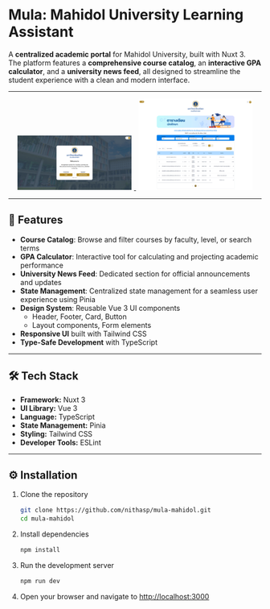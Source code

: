 # Mula: Mahidol University Learning Assistant

A **centralized academic portal** for Mahidol University, built with Nuxt 3.  
The platform features a **comprehensive course catalog**, an **interactive GPA calculator**, and a **university news feed**, all designed to streamline the student experience with a clean and modern interface.

---

<p align="center">
  <a href="screenshots/sc1.png" target="_blank">
    <img src="screenshots/sc1.png" width="45%" hspace="5" />
  </a>
  <a href="screenshots/sc2.png" target="_blank">
    <img src="screenshots/sc2.png" width="45%" hspace="5" />
  </a>
</p>

---

## 🚀 Features

- **Course Catalog**: Browse and filter courses by faculty, level, or search terms
- **GPA Calculator**: Interactive tool for calculating and projecting academic performance
- **University News Feed**: Dedicated section for official announcements and updates
- **State Management**: Centralized state management for a seamless user experience using Pinia
- **Design System**: Reusable Vue 3 UI components
  - Header, Footer, Card, Button
  - Layout components, Form elements
- **Responsive UI** built with Tailwind CSS
- **Type-Safe Development** with TypeScript

---

## 🛠 Tech Stack

- **Framework:** Nuxt 3
- **UI Library:** Vue 3
- **Language:** TypeScript
- **State Management:** Pinia
- **Styling:** Tailwind CSS
- **Developer Tools:** ESLint

---

## ⚙️ Installation

1.  Clone the repository

    ```bash
    git clone https://github.com/nithasp/mula-mahidol.git
    cd mula-mahidol
    ```

2.  Install dependencies

    ```bash
    npm install
    ```

3.  Run the development server

    ```bash
    npm run dev
    ```

4.  Open your browser and navigate to [http://localhost:3000](http://localhost:3000)